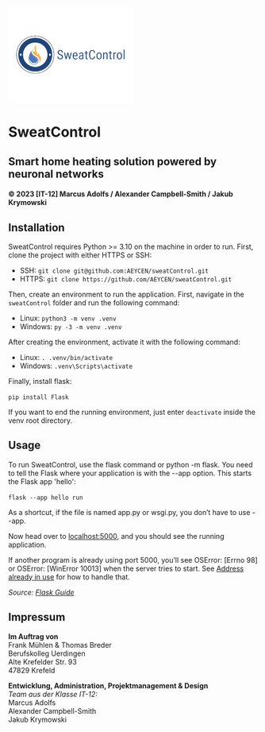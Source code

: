 ![SweatControl Logo](/assets/img/sc-logo.png)
# SweatControl
## Smart home heating solution powered by neuronal networks
#### © 2023 [IT-12] Marcus Adolfs / Alexander Campbell-Smith / Jakub Krymowski

## Installation
SweatControl requires Python >= 3.10 on the machine in order to run. 
First, clone the project with either HTTPS or SSH:

- SSH:
`git clone git@github.com:AEYCEN/sweatControl.git`
- HTTPS:
`git clone https://github.com/AEYCEN/sweatControl.git`

Then, create an environment to run the application. First, navigate in the `sweatControl` folder and run the following command:

- Linux:
`python3 -m venv .venv`
- Windows:
`py -3 -m venv .venv`

After creating the environment, activate it with the following command:

- Linux:
`. .venv/bin/activate`
- Windows:
`.venv\Scripts\activate`

Finally, install flask:

`pip install Flask`

If you want to end the running environment, just enter `deactivate` inside the venv root directory.

## Usage

To run SweatControl, use the flask command or python -m flask. You need to tell the Flask where your application is with the --app option.
This starts the Flask app 'hello':

`flask --app hello run`


As a shortcut, if the file is named app.py or wsgi.py, you don’t have to use --app. 

Now head over to [localhost:5000](http://127.0.0.1:5000/), and you should see the running application.

If another program is already using port 5000, you’ll see OSError: [Errno 98] or OSError: [WinError 10013] when the server tries to start. See [Address already in use](https://flask.palletsprojects.com/en/3.0.x/server/#address-already-in-use) for how to handle that.

*Source: [Flask Guide](https://flask.palletsprojects.com/en/3.0.x/quickstart/)*

## Impressum
**Im Auftrag von**<br>
Frank Mühlen & Thomas Breder<br>
Berufskolleg Uerdingen<br>
Alte Krefelder Str. 93<br>
47829 Krefeld

**Entwicklung, Administration, Projektmanagement & Design**<br>
*Team aus der Klasse IT-12:*<br>
Marcus Adolfs<br>
Alexander Campbell-Smith<br>
Jakub Krymowski

